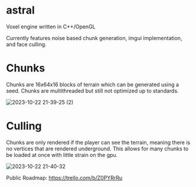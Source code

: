# astral
Voxel engine written in C++/OpenGL

Currently features noise based chunk generation, imgui implementation, and face culling.

# Chunks
Chunks are 16x64x16 blocks of terrain which can be generated using a seed. Chunks are multithreaded but still not optimized up to standards.

![2023-10-22 21-39-25 (2)](https://github.com/marcus-klammt/astral/assets/55520137/0f504b89-7360-4648-9d08-e12e36df98d4)

# Culling
Chunks are only rendered if the player can see the terrain, meaning there is no vertices that are rendered underground. This allows for many chunks to be loaded at once with little strain on the gpu.

![2023-10-22 21-40-32](https://github.com/marcus-klammt/astral/assets/55520137/89b06c23-fc93-410c-9c51-18be077c2cff)

Public Roadmap: https://trello.com/b/Z0PYRrRu

